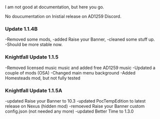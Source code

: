 I am not good at documentation, but here you go.

No doucumentation on Inistial release on AD1259 Discord.

### Update 1.1.4B
-Removed some mods, 
-added Raise your Banner, 
-cleaned some stuff up.
-Should be more stable now.

### Knightfall Update 1.1.5
-Removed licensed music music and added free AD1259 music 
-Updated a couple of mods (OSA)
-Changed main menu background 
-Added Homesteads mod, but not fully tested 

### Knightfall Update 1.1.5A
-updated Raise your Banner to 10.3
-updated PocTempEdition to latest release on Nexus (hidden mod)
-remoeved Raise your Banner custom config.json (not needed any more)
-updated Better Time to 1.3.0

